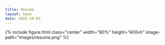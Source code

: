 ```yaml
---
title: Resume
layout: base
date: 2025-10-03
---
```



{% include figure.html
  class="center"
  width="80%"
  height="400vh"
  image-path="images/resume.png"
%}